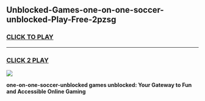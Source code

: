 
## Unblocked-Games-one-on-one-soccer-unblocked-Play-Free-2pzsg
<h3>
<a href="https://premium76.site?title=one-on-one-soccer-unblocked&ref=10A">CLICK TO PLAY</a></h3>
<hr>

<h3>
<a href="https://premium76.site?title=one-on-one-soccer-unblocked&ref=10A">CLICK 2 PLAY</a>
  
</h3>

<a href="https://premium76.site?title=one-on-one-soccer-unblocked&ref=10A"><img src="https://clearcache.store/games.png"></a>


**one-on-one-soccer-unblocked games unblocked: Your Gateway to Fun and Accessible Online Gaming**

